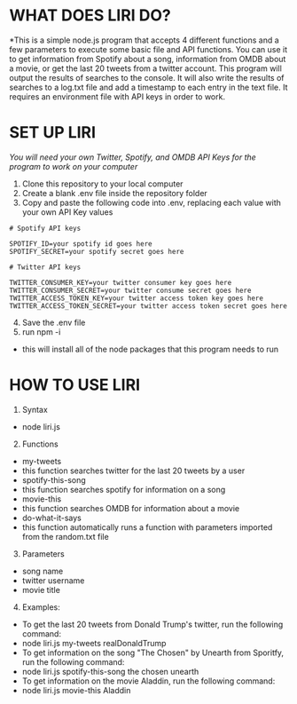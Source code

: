 # WHAT DOES LIRI DO? 
*This is a simple node.js program that accepts 4 different functions and a few parameters to execute some basic file and API functions. You can use it to get information from Spotify about a song, information from OMDB about a movie, or get the last 20 tweets from a twitter account. This program will output the results of searches to the console. It will also write the results of searches to a log.txt file and add a timestamp to each entry in the text file. It requires an environment file with API keys in order to work. 

# SET UP LIRI
*You will need your own Twitter, Spotify, and OMDB API Keys for the program to work on your computer*
1. Clone this repository to your local computer
2. Create a blank .env file inside the repository folder
3. Copy and paste the following code into .env, replacing each value with your own API Key values

```
# Spotify API keys

SPOTIFY_ID=your spotify id goes here 
SPOTIFY_SECRET=your spotify secret goes here

# Twitter API keys

TWITTER_CONSUMER_KEY=your twitter consumer key goes here
TWITTER_CONSUMER_SECRET=your twitter consume secret goes here
TWITTER_ACCESS_TOKEN_KEY=your twitter access token key goes here
TWITTER_ACCESS_TOKEN_SECRET=your twitter access token secret goes here
```
4. Save the .env file 
5. run npm -i 
 * this will install all of the node packages that this program needs to run 

# HOW TO USE LIRI
1. Syntax
 * node liri.js <function> <parameters>
2. Functions 
 * my-tweets
  * this function searches twitter for the last 20 tweets by a user
 * spotify-this-song
  * this function searches spotify for information on a song
 * movie-this
  * this function searches OMDB for information about a movie
 * do-what-it-says
  * this function automatically runs a function with parameters imported from the random.txt file
3. Parameters 
 * song name
 * twitter username
 * movie title
4. Examples:
 * To get the last 20 tweets from Donald Trump's twitter, run the following command:
  * node liri.js my-tweets realDonaldTrump
 * To get information on the song "The Chosen" by Unearth from Sporitfy, run the following command:
  * node liri.js spotify-this-song the chosen unearth
 * To get information on the movie Aladdin, run the following command: 
  * node liri.js movie-this Aladdin

